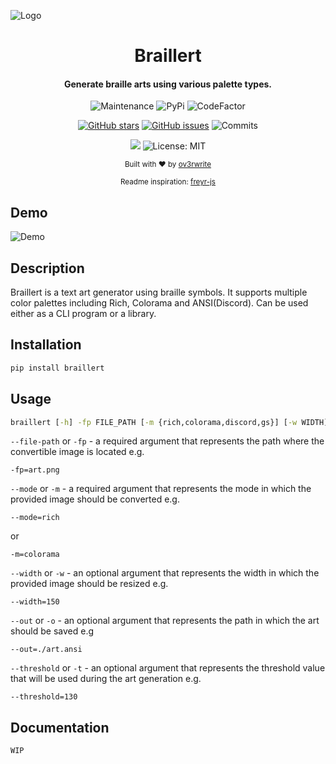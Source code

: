 ![Logo](https://media.discordapp.net/attachments/955362477137362954/989621188630282290/unknown.png?width=1440&height=255)

<div align="center">
  
  # Braillert
  
  <h4>
    Generate braille arts using various palette types.
  </h4>
  
  ![Maintenance](https://img.shields.io/maintenance/yes/2022)
  ![PyPi](https://img.shields.io/pypi/v/braillert)
  ![CodeFactor](https://www.codefactor.io/repository/github/ov3rwrite/braillert/badge)
  
  [![GitHub stars](https://badgen.net/github/stars/ov3rwrite/braillert)](https://GitHub.com/ov3rwrite/braillert/stargazers/)
  [![GitHub issues](https://badgen.net/github/issues/ov3rwrite/braillert)](https://GitHub.com/ov3rwrite/braillert/issues/)
  ![Commits](https://img.shields.io/github/commit-activity/m/ov3rwrite/braillert)
  
  [![](https://img.shields.io/badge/python-3.8+-blue.svg)](https://www.python.org/downloads/release/python-383/)
  ![License: MIT](https://img.shields.io/github/license/ov3rwrite/braillert)

  <sub>Built with ❤︎ by
  <a href="https://github.com/ov3rwrite">ov3rwrite</a>

  <sub>
  Readme inspiration:
  <a href="https://github.com/miraclx/freyr-js">freyr-js</a>

</div>

## Demo
  
![Demo](https://media.discordapp.net/attachments/955362477137362954/989629016870912030/braillert.gif?width=843&height=655)
  
## Description
  
Braillert is a text art generator using braille symbols. It supports multiple color palettes including Rich, Colorama and ANSI(Discord). Can be used either as a CLI program or a library.

## Installation

```cmd
pip install braillert
```

## Usage
```cmd
braillert [-h] -fp FILE_PATH [-m {rich,colorama,discord,gs}] [-w WIDTH] [-o OUT] [-c CONTRAST] [-t THRESHOLD]
```
`--file-path` or `-fp` - a required argument that represents the path where the convertible image is located e.g.
```
-fp=art.png
```
`--mode` or `-m` - a required argument that represents the mode in which the provided image should be converted e.g.
```
--mode=rich
```
or
```
-m=colorama
```
`--width` or `-w` - an optional argument that represents the width in which the provided image should be resized e.g.
```
--width=150
```
`--out` or `-o` - an optional argument that represents the path in which the art should be saved e.g
```
--out=./art.ansi
```
`--threshold` or `-t` - an optional argument that represents the threshold value that will be used
during the art generation e.g.
```
--threshold=130
```
## Documentation
    WIP
